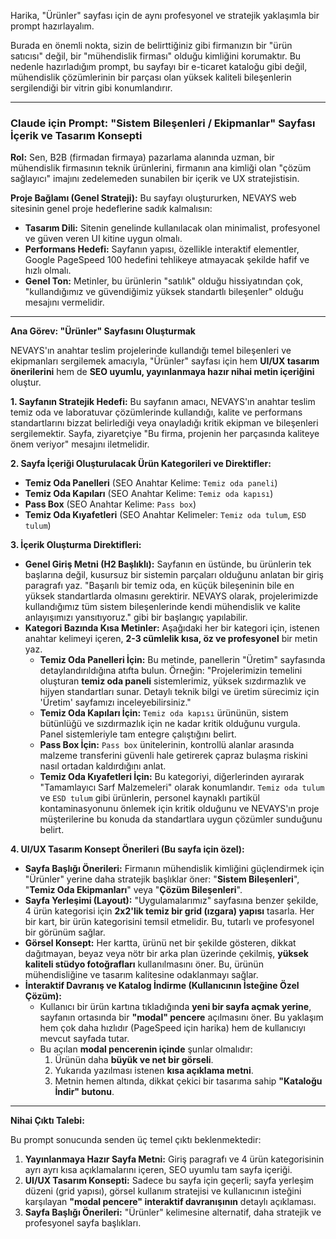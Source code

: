 Harika, "Ürünler" sayfası için de aynı profesyonel ve stratejik yaklaşımla bir prompt hazırlayalım.

Burada en önemli nokta, sizin de belirttiğiniz gibi firmanızın bir "ürün satıcısı" değil, bir "mühendislik firması" olduğu kimliğini korumaktır. Bu nedenle hazırladığım prompt, bu sayfayı bir e-ticaret kataloğu gibi değil, mühendislik çözümlerinin bir parçası olan yüksek kaliteli bileşenlerin sergilendiği bir vitrin gibi konumlandırır.

---

### **Claude için Prompt: "Sistem Bileşenleri / Ekipmanlar" Sayfası İçerik ve Tasarım Konsepti**

**Rol:** Sen, B2B (firmadan firmaya) pazarlama alanında uzman, bir mühendislik firmasının teknik ürünlerini, firmanın ana kimliği olan "çözüm sağlayıcı" imajını zedelemeden sunabilen bir içerik ve UX stratejistisin.

**Proje Bağlamı (Genel Strateji):**
Bu sayfayı oluştururken, NEVAYS web sitesinin genel proje hedeflerine sadık kalmalısın:
* **Tasarım Dili:** Sitenin genelinde kullanılacak olan minimalist, profesyonel ve güven veren UI kitine uygun olmalı.
* **Performans Hedefi:** Sayfanın yapısı, özellikle interaktif elementler, Google PageSpeed 100 hedefini tehlikeye atmayacak şekilde hafif ve hızlı olmalı.
* **Genel Ton:** Metinler, bu ürünlerin "satılık" olduğu hissiyatından çok, "kullandığımız ve güvendiğimiz yüksek standartlı bileşenler" olduğu mesajını vermelidir.

---

**Ana Görev: "Ürünler" Sayfasını Oluşturmak**

NEVAYS'ın anahtar teslim projelerinde kullandığı temel bileşenleri ve ekipmanları sergilemek amacıyla, "Ürünler" sayfası için hem **UI/UX tasarım önerilerini** hem de **SEO uyumlu, yayınlanmaya hazır nihai metin içeriğini** oluştur.

**1. Sayfanın Stratejik Hedefi:**
Bu sayfanın amacı, NEVAYS'ın anahtar teslim temiz oda ve laboratuvar çözümlerinde kullandığı, kalite ve performans standartlarını bizzat belirlediği veya onayladığı kritik ekipman ve bileşenleri sergilemektir. Sayfa, ziyaretçiye "Bu firma, projenin her parçasında kaliteye önem veriyor" mesajını iletmelidir.

**2. Sayfa İçeriği Oluşturulacak Ürün Kategorileri ve Direktifler:**

* **Temiz Oda Panelleri** (SEO Anahtar Kelime: `Temiz oda paneli`)
* **Temiz Oda Kapıları** (SEO Anahtar Kelime: `Temiz oda kapısı`)
* **Pass Box** (SEO Anahtar Kelime: `Pass box`)
* **Temiz Oda Kıyafetleri** (SEO Anahtar Kelimeler: `Temiz oda tulum`, `ESD tulum`)

**3. İçerik Oluşturma Direktifleri:**

* **Genel Giriş Metni (H2 Başlıklı):** Sayfanın en üstünde, bu ürünlerin tek başlarına değil, kusursuz bir sistemin parçaları olduğunu anlatan bir giriş paragrafı yaz. "Başarılı bir temiz oda, en küçük bileşeninin bile en yüksek standartlarda olmasını gerektirir. NEVAYS olarak, projelerimizde kullandığımız tüm sistem bileşenlerinde kendi mühendislik ve kalite anlayışımızı yansıtıyoruz." gibi bir başlangıç yapılabilir.
* **Kategori Bazında Kısa Metinler:** Aşağıdaki her bir kategori için, istenen anahtar kelimeyi içeren, **2-3 cümlelik kısa, öz ve profesyonel** bir metin yaz.
    * **Temiz Oda Panelleri İçin:** Bu metinde, panellerin "Üretim" sayfasında detaylandırıldığına atıfta bulun. Örneğin: "Projelerimizin temelini oluşturan **temiz oda paneli** sistemlerimiz, yüksek sızdırmazlık ve hijyen standartları sunar. Detaylı teknik bilgi ve üretim sürecimiz için 'Üretim' sayfamızı inceleyebilirsiniz."
    * **Temiz Oda Kapıları İçin:** `Temiz oda kapısı` ürününün, sistem bütünlüğü ve sızdırmazlık için ne kadar kritik olduğunu vurgula. Panel sistemleriyle tam entegre çalıştığını belirt.
    * **Pass Box İçin:** `Pass box` ünitelerinin, kontrollü alanlar arasında malzeme transferini güvenli hale getirerek çapraz bulaşma riskini nasıl ortadan kaldırdığını anlat.
    * **Temiz Oda Kıyafetleri İçin:** Bu kategoriyi, diğerlerinden ayırarak "Tamamlayıcı Sarf Malzemeleri" olarak konumlandır. `Temiz oda tulum` ve `ESD tulum` gibi ürünlerin, personel kaynaklı partikül kontaminasyonunu önlemek için kritik olduğunu ve NEVAYS'ın proje müşterilerine bu konuda da standartlara uygun çözümler sunduğunu belirt.

**4. UI/UX Tasarım Konsept Önerileri (Bu sayfa için özel):**

* **Sayfa Başlığı Önerileri:** Firmanın mühendislik kimliğini güçlendirmek için "Ürünler" yerine daha stratejik başlıklar öner: "**Sistem Bileşenleri**", "**Temiz Oda Ekipmanları**" veya "**Çözüm Bileşenleri**".
* **Sayfa Yerleşimi (Layout):** "Uygulamalarımız" sayfasına benzer şekilde, 4 ürün kategorisi için **2x2'lik temiz bir grid (ızgara) yapısı** tasarla. Her bir kart, bir ürün kategorisini temsil etmelidir. Bu, tutarlı ve profesyonel bir görünüm sağlar.
* **Görsel Konsept:** Her kartta, ürünü net bir şekilde gösteren, dikkat dağıtmayan, beyaz veya nötr bir arka plan üzerinde çekilmiş, **yüksek kaliteli stüdyo fotoğrafları** kullanılmasını öner. Bu, ürünün mühendisliğine ve tasarım kalitesine odaklanmayı sağlar.
* **İnteraktif Davranış ve Katalog İndirme (Kullanıcının İsteğine Özel Çözüm):**
    * Kullanıcı bir ürün kartına tıkladığında **yeni bir sayfa açmak yerine**, sayfanın ortasında bir **"modal" pencere** açılmasını öner. Bu yaklaşım hem çok daha hızlıdır (PageSpeed için harika) hem de kullanıcıyı mevcut sayfada tutar.
    * Bu açılan **modal pencerenin içinde** şunlar olmalıdır:
        1.  Ürünün daha **büyük ve net bir görseli**.
        2.  Yukarıda yazılması istenen **kısa açıklama metni**.
        3.  Metnin hemen altında, dikkat çekici bir tasarıma sahip **"Kataloğu İndir" butonu**.

---

**Nihai Çıktı Talebi:**

Bu prompt sonucunda senden üç temel çıktı beklenmektedir:

1.  **Yayınlanmaya Hazır Sayfa Metni:** Giriş paragrafı ve 4 ürün kategorisinin ayrı ayrı kısa açıklamalarını içeren, SEO uyumlu tam sayfa içeriği.
2.  **UI/UX Tasarım Konsepti:** Sadece bu sayfa için geçerli; sayfa yerleşim düzeni (grid yapısı), görsel kullanım stratejisi ve kullanıcının isteğini karşılayan **"modal pencere" interaktif davranışının** detaylı açıklaması.
3.  **Sayfa Başlığı Önerileri:** "Ürünler" kelimesine alternatif, daha stratejik ve profesyonel sayfa başlıkları.